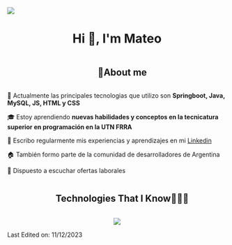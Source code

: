 
<!--horizontal divider(gradiant)-->
<img src="https://user-images.githubusercontent.com/73097560/115834477-dbab4500-a447-11eb-908a-139a6edaec5c.gif">

<!--h1 without bottom border-->
<div id="user-content-toc">
  <h1 align="center">Hi 👋, I'm Mateo</h1>
</div>


<!--h2 without bottom border-->
<div id="user-content-toc">
  <ul align="center">
    <summary><h2 style="display: inline-block">💫About me</h2></summary>
  </ul>
</div>


<!--Intro start-->
🚀 Actualmente las principales tecnologias que utilizo son **Springboot, Java, MySQL, JS, HTML y CSS**

🎓 Estoy aprendiendo **nuevas habilidades y conceptos en la tecnicatura superior en programación en la UTN FRRA**

📝 Escribo regularmente mis experiencias y aprendizajes en mi [Linkedin](https://ar.linkedin.com/in/mateo-gariboglio?trk=people_directory)

🏠 También formo parte de la comunidad de desarrolladores de Argentina

💼 Dispuesto a escuchar ofertas laborales
<!--Intro end-->

<!--h1 without bottom border-->
<div id="user-content-toc">
  <ul align="center">
    <summary><h2 style="display: inline-block">Technologies That I Know👨🏻‍💻</h2></summary>
  </ul>
</div>
<!--Tecnologias que domino-->
<p align="center">
  <a href="https://skillicons.dev">
    <img src="https://skillicons.dev/icons?i=java,git,c,discord,docker,github,html,css,js,md,mysql,postman,vscode&perline=14" />
  </a>
</p>



Last Edited on: 11/12/2023

